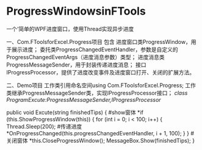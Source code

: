 # ProgressWindowsinFTools
一个‘简单的WPF进度窗口，使用Thread实现异步进度

一、Com.FToolsforExcel.Progress项目
包含
进度窗口类ProgressWindow，用于展示进度；
委托类ProgressChangedEventHandler，参数是自定义的ProgressChangedEventArgs（进度消息参数）类型；
进度消息类ProgressMessageSender，用于封装传递进度消息；
接口IProgressProcessor，提供了进度改变事件及进度窗口打开、关闭的扩展方法。

二、Demo项目
工作类引用命名空间using Com.FToolsforExcel.Progress;
工作类继承ProgressMessageSender类，实现IProgressProcessor接口；
 *class ProgramExcute:ProgressMessageSender,IProgressProcessor*
 
 public  void Excute(string finishedTips)
  {
  #show窗体
      *if (this.ShowProgressWindow(this))
      {
         for (int i = 0; i < 100; i++)
         {
              Thread.Sleep(200);
              #传递进度
              *OnProgressChanged(this.progressChangedEventHandler, i + 1, 100);
              }
         }
         #关闭窗体
         *this.CloseProgressWindow();
         MessageBox.Show(finishedTips);
  }
